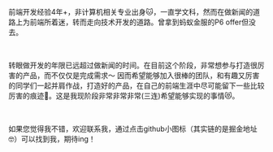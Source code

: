 
前端开发经验4年+，非计算机相关专业出身🐱，一直学文科，然而在做新闻的道路上为前端所着迷，转而走向技术开发的道路。曾拿到蚂蚁金服的P6 offer但没去。

<br />

转眼做开发的年限已远超过做新闻的时间。在目前这个阶段，非常想参与打造很厉害的产品，而不仅仅是完成需求～ 因而希望能够加入很棒的团队，和有趣又厉害的同学们一起并肩作战，打造好的产品，在自己的前端生涯中尽可能留下一些比较厉害的痕迹💪。这是我现阶段非常非常非常(三连)希望能够实现的事情😻。

<br />

如果您觉得我不错，欢迎联系我，通过点击github小图标（其实链的是掘金地址🤓️）可以找到我，期待ing！




